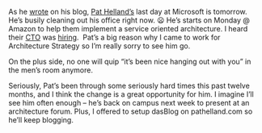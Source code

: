 As he
[wrote](http://blogs.msdn.com/pathelland/archive/2005/03/03/384636.aspx)
on his blog, [Pat Helland’s](http://pathelland.com/) last day at
Microsoft is tomorrow. He’s busily cleaning out his office right now.
:frowning: He’s
starts on Monday @ Amazon to help them implement a service oriented
architecture. I heard their
[CTO](http://weblogs.cs.cornell.edu/AllThingsDistributed/archives/000534.html)
was
[hiring](http://weblogs.cs.cornell.edu:9000/mt-comments.cgi?entry_id=538). 
Pat’s a big reason why I came to work for Architecture Strategy so I’m
really sorry to see him go.

On the plus side, no one will quip “it’s been nice hanging out with you”
in the men’s room anymore.

Seriously, Pat’s been through some seriously hard times this past twelve
months, and I think the change is a great opportunity for him. I imagine
I’ll see him often enough – he’s back on campus next week to present at
an architecture forum. Plus, I offered to setup dasBlog on
pathelland.com so he’ll keep blogging.

